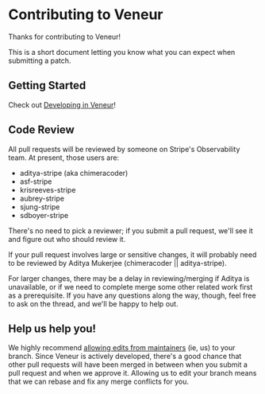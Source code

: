 Contributing to Veneur
=================

Thanks for contributing to Veneur!

This is a short document letting you know what you can expect when submitting a patch.

## Getting Started

Check out [Developing in Veneur](https://github.com/stripe/veneur/blob/master/docs/development.md)!

## Code Review

All pull requests will be reviewed by someone on Stripe's Observability team. At present, those users are:

* aditya-stripe (aka chimeracoder)
* asf-stripe
* krisreeves-stripe
* aubrey-stripe
* sjung-stripe
* sdboyer-stripe

There's no need to pick a reviewer; if you submit a pull request, we'll see it and figure out who should review it.

If your pull request involves large or sensitive changes, it will probably need to be reviewed by Aditya Mukerjee (chimeracoder || aditya-stripe).

For larger changes, there may be a delay in reviewing/merging if Aditya is unavailable, or if we need to complete merge some other related work first as a prerequisite. If you have any questions along the way, though, feel free to ask on the thread, and we'll be happy to help out.

## Help us help you!

We highly recommend [allowing edits from maintainers](https://help.github.com/articles/allowing-changes-to-a-pull-request-branch-created-from-a-fork/) (ie, us) to your branch. Since Veneur is actively developed, there's a good chance that other pull requests will have been merged in between when you submit a pull request and when we approve it. Allowing us to edit your branch means that we can rebase and fix any merge conflicts for you.
